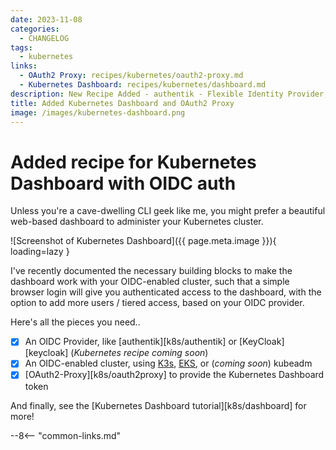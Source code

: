 ```yaml
---
date: 2023-11-08
categories:
  - CHANGELOG
tags:
  - kubernetes
links:
  - OAuth2 Proxy: recipes/kubernetes/oauth2-proxy.md
  - Kubernetes Dashboard: recipes/kubernetes/dashboard.md
description: New Recipe Added - authentik - Flexible Identity Provider, running on Kubernetes
title: Added Kubernetes Dashboard and OAuth2 Proxy
image: /images/kubernetes-dashboard.png
---
```


# Added recipe for Kubernetes Dashboard with OIDC auth

Unless you're a cave-dwelling CLI geek like me, you might prefer a beautiful web-based dashboard to administer your Kubernetes cluster.

![Screenshot of Kubernetes Dashboard]({{ page.meta.image }}){ loading=lazy }

I've recently documented the necessary building blocks to make the dashboard work with your OIDC-enabled cluster, such that a simple browser login will give you authenticated access to the dashboard, with the option to add more users / tiered access, based on your OIDC provider.

Here's all the pieces you need..

<!-- more -->

* [x] An OIDC Provider, like [authentik][k8s/authentik] or [KeyCloak][keycloak] (*Kubernetes recipe coming soon*)
* [x] An OIDC-enabled cluster, using [K3s](/kubernetes/cluster/k3s/), [EKS](/kubernetes/cluster/eks/), or (*coming soon*) kubeadm 
* [x] [OAuth2-Proxy][k8s/oauth2proxy] to provide the Kubernetes Dashboard token

And finally, see the [Kubernetes Dashboard tutorial][k8s/dashboard] for more!

--8<-- "common-links.md"

